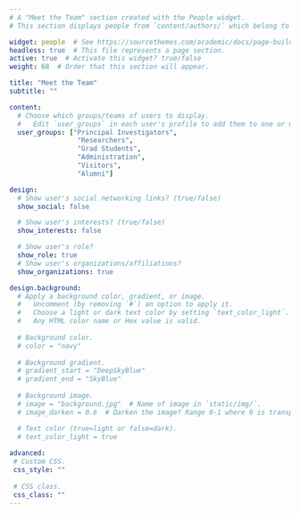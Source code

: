 ```yaml
---
# A "Meet the Team" section created with the People widget.
# This section displays people from `content/authors/` which belong to the `user_groups` below.

widget: people  # See https://sourcethemes.com/academic/docs/page-builder/
headless: true  # This file represents a page section.
active: true  # Activate this widget? true/false
weight: 68  # Order that this section will appear.

title: "Meet the Team"
subtitle: ""

content:
  # Choose which groups/teams of users to display.
  #   Edit `user_groups` in each user's profile to add them to one or more of these groups.
  user_groups: ["Principal Investigators",
                 "Researchers",
                 "Grad Students",
                 "Administration",
                 "Visitors",
                 "Alumni"]

design:
  # Show user's social networking links? (true/false)
  show_social: false

  # Show user's interests? (true/false)
  show_interests: false

  # Show user's role?
  show_role: true
  # Show user's organizations/affiliations?
  show_organizations: true

design.background:
  # Apply a background color, gradient, or image.
  #   Uncomment (by removing `#`) an option to apply it.
  #   Choose a light or dark text color by setting `text_color_light`.
  #   Any HTML color name or Hex value is valid.
  
  # Background color.
  # color = "navy"
  
  # Background gradient.
  # gradient_start = "DeepSkyBlue"
  # gradient_end = "SkyBlue"
  
  # Background image.
  # image = "background.jpg"  # Name of image in `static/img/`.
  # image_darken = 0.6  # Darken the image? Range 0-1 where 0 is transparent and 1 is opaque.

  # Text color (true=light or false=dark).
  # text_color_light = true  
  
advanced:
 # Custom CSS. 
 css_style: ""
 
 # CSS class.
 css_class: ""
---
```

